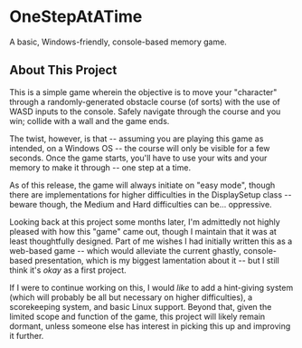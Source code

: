 # OneStepAtATime
A basic, Windows-friendly, console-based memory game.

## About This Project
This is a simple game wherein the objective is to move your "character" through a randomly-generated obstacle course (of sorts) with the use of WASD inputs to the console. Safely navigate through the course and you win; collide with a wall and the game ends.

The twist, however, is that -- assuming you are playing this game as intended, on a Windows OS -- the course will only be visible for a few seconds. Once the game starts, you'll have to use your wits and your memory to make it through -- one step at a time.

As of this release, the game will always initiate on "easy mode", though there are implementations for higher difficulties in the DisplaySetup class -- beware though, the Medium and Hard difficulties can be... oppressive.

Looking back at this project some months later, I'm admittedly not highly pleased with how this "game" came out, though I maintain that it was at least thoughtfully designed. Part of me wishes I had initially written this as a web-based game -- which would alleviate the current ghastly, console-based presentation, which is my biggest lamentation about it -- but I still think it's _okay_ as a first project.

If I were to continue working on this, I would *like* to add a hint-giving system (which will probably be all but necessary on higher difficulties), a scorekeeping system, and basic Linux support. Beyond that, given the limited scope and function of the game, this project will likely remain dormant, unless someone else has interest in picking this up and improving it further.
